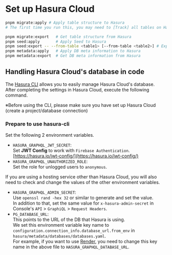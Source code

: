 # Set up Hasura Cloud

```bash
pnpm migrate:apply # Apply table structure to Hasura
# The first time you run this, you may need to [Track] all tables on Hasura

pnpm migrate:export   # Get table structure from Hasura
pnpm seed:apply       # Apply Seed to Hasura
pnpm seed:export -- --from-table <table1> [--from-table <table2>] # Export seed data from tables
pnpm metadata:apply   # Apply DB meta information to Hasura
pnpm metadata:export  # Get DB meta information from Hasura
```

## Handling Hasura Cloud's database in code

The [Hasura CLI](https://hasura.io/docs/1.0/graphql/core/hasura-cli/index.html) allows you to easily manage Hasura Cloud's database.  
After completing the settings in Hasura Cloud, execute the following command.

※Before using the CLI, please make sure you have set up Hasura Cloud (create a project/database connection)

### Prepare to use hasura-cli

Set the following 2 environment variables.

- `HASURA_GRAPHQL_JWT_SECRET`:  
  Set **JWT Config** to work with `Firebase Authentication`.  
  [https://hasura.io/jwt-config/](https://hasura.io/jwt-config/)
- `HASURA_GRAPHQL_UNAUTHORIZED_ROLE`:  
  Set the role for unlogged users to `anonymous`.

If you are using a hosting service other than Hasura Cloud, you will also need to check and change the values of the other environment variables.

- `HASURA_GRAPHQL_ADMIN_SECRET`:  
  Use `openssl rand -hex 32` or similar to generate and set the value.  
  In addition to that, set the same value for `x-hasura-admin-secret` in Console's `API` > `GraphiQL` > `Request Headers`.
- `PG_DATABASE_URL`:  
  This points to the URL of the DB that Hasura is using.  
  We set this environment variable key name to `configuration.connection_info.database_url.from_env` in `hasura/metadata/databases/databases.yaml`.  
  For example, if you want to use [Render](https://render.com/), you need to change this key name in the above file to `HASURA_GRAPHQL_DATABASE_URL`.
